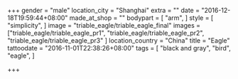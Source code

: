 +++
gender = "male"
location_city = "Shanghai"
extra = ""
date = "2016-12-18T19:59:44+08:00"
made_at_shop = ""
bodypart = [
  "arm",
]
style = [
  "simplicity",
]
image = "triable_eagle/triable_eagle_final"
images = ["triable_eagle/triable_eagle_pr1",
"triable_eagle/triable_eagle_pr2",
"triable_eagle/triable_eagle_pr3"
]
location_country = "China"
title = "Eagle"
tattoodate = "2016-11-01T22:38:26+08:00"
tags = [
  "black and gray",
  "bird",
  "eagle",
]

+++
